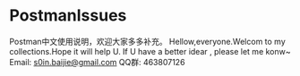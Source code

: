 # PostmanIssues
Postman中文使用说明，欢迎大家多多补充。
Hellow,everyone.Welcom to my collections.Hope it will help U. If U have a better idear , please let me konw~
Email:  s0in.baijie@gmail.com
QQ群: 463807126
